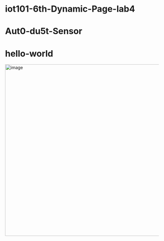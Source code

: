 ﻿# iot101-6th-Dynamic-Page-lab4
# Aut0-du5t-Sensor
# hello-world



<img width="929" height="564" alt="image" src="https://github.com/user-attachments/assets/06d310f0-fe05-4198-9112-1fe97e9c7698" />

